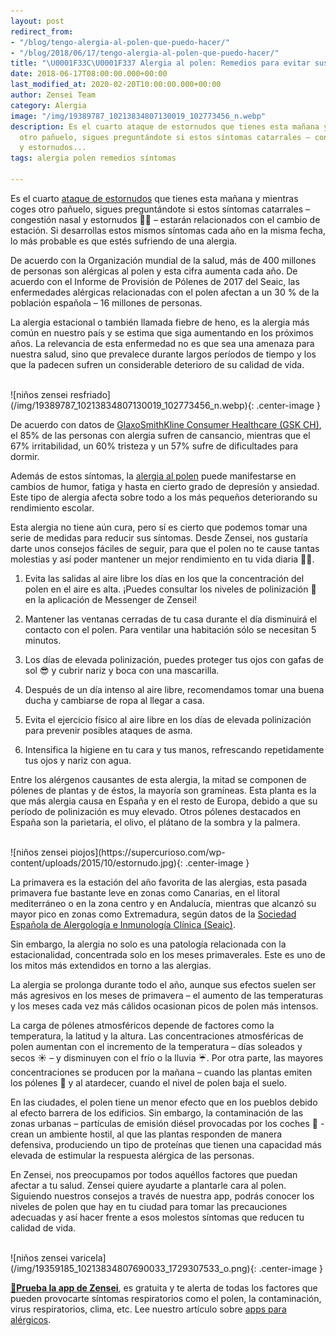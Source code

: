 ```yaml
---
layout: post
redirect_from:
- "/blog/tengo-alergia-al-polen-que-puedo-hacer/"
- "/blog/2018/06/17/tengo-alergia-al-polen-que-puedo-hacer/"
title: "\U0001F33C\U0001F337 Alergia al polen: Remedios para evitar sus síntomas"
date: 2018-06-17T08:00:00.000+00:00
last_modified_at: 2020-02-20T10:00:00.000+00:00
author: Zensei Team
category: Alergia
image: "/img/19389787_10213834807130019_102773456_n.webp"
description: Es el cuarto ataque de estornudos que tienes esta mañana y mientras coges
  otro pañuelo, sigues preguntándote si estos síntomas catarrales – congestión nasal
  y estornudos...
tags: alergia polen remedios síntomas

---
```

Es el cuarto [ataque de estornudos](https://es.wikipedia.org/wiki/Estornudo) que tienes esta mañana y mientras coges otro pañuelo, sigues preguntándote si estos síntomas catarrales – congestión nasal y estornudos  🤧😷 – estarán relacionados con el cambio de estación. Si desarrollas estos mismos síntomas cada año en la misma fecha, lo más probable es que estés sufriendo de una alergia.
 
De acuerdo con la Organización mundial de la salud, más de 400 millones de personas son alérgicas al polen y esta cifra aumenta cada año. De acuerdo con el Informe de Provisión de Pólenes de 2017 del Seaic, las enfermedades alérgicas relacionadas con el polen afectan a un 30 % de la población española – 16 millones de personas.
 
La alergia estacional o también llamada fiebre de heno, es la alergia más común en nuestro país y se estima que siga aumentando en los próximos años. La relevancia de esta enfermedad no es que sea una amenaza para nuestra salud, sino que prevalece durante largos períodos de tiempo y los que la padecen sufren un considerable deterioro de su calidad de vida.

<br>
![niños zensei resfriado](/img/19389787_10213834807130019_102773456_n.webp){: .center-image }
<br>

De acuerdo con datos de [GlaxoSmithKline Consumer Healthcare (GSK CH)](http://gsk.com/?gclid=CjwKEAjwj6PKBRCAy9-07PeTtGgSJAC1P9xGtM_ptkNAam8vUWHAmNfDKLNJ1NWj0kp-5OXy6mDd_xoC6D7w_wcB), el 85% de las personas con alergia sufren de cansancio, mientras que el 67% irritabilidad, un 60% tristeza y un 57% sufre de dificultades para dormir.
 
Además de estos síntomas, la [alergia al polen](http://www.alergias24.com/polen/) puede manifestarse en cambios de humor, fatiga y hasta en cierto grado de depresión y ansiedad. Este tipo de alergia afecta sobre todo a los más pequeños deteriorando su rendimiento escolar.
 
Esta alergia no tiene aún cura, pero sí es cierto que podemos tomar una serie de medidas para reducir sus síntomas.  Desde Zensei, nos gustaría darte unos consejos fáciles de seguir, para que el polen no te cause tantas molestias y así poder mantener un mejor rendimiento en tu vida diaria 💪😊. 
 
1. Evita las salidas al aire libre los días en los que la concentración del polen en el aire es alta. ¡Puedes consultar los niveles de polinización 🌼en la aplicación de Messenger de Zensei!

2. Mantener las ventanas cerradas de tu casa durante el día disminuirá el contacto con el polen. Para ventilar una habitación sólo se necesitan 5 minutos.

3. Los días de elevada polinización, puedes proteger tus ojos con gafas de sol 😎 y cubrir nariz y boca con una mascarilla.

4. Después de un día intenso al aire libre, recomendamos tomar una buena ducha y cambiarse de ropa al llegar a casa.

5. Evita el ejercicio físico al aire libre en los días de elevada polinización para prevenir posibles ataques de asma.

6. Intensifica la higiene en tu cara y tus manos, refrescando repetidamente tus ojos y nariz con agua.
 
Entre los alérgenos causantes de esta alergia, la mitad se componen de pólenes de plantas y de éstos, la mayoría son gramíneas.  Esta planta es la que más alergia causa en España y en el resto de Europa, debido a que su período de polinización es muy elevado. Otros pólenes destacados en España son la parietaria, el olivo, el plátano de la sombra y la palmera.

<br>
![niños zensei piojos](https://supercurioso.com/wp-content/uploads/2015/10/estornudo.jpg){: .center-image }
<br>

La primavera es la estación del año favorita de las alergias, esta pasada primavera fue bastante leve en zonas como Canarias, en el litoral mediterráneo o en la zona centro y en Andalucía, mientras que alcanzó su mayor pico en zonas como Extremadura, según datos de la [Sociedad Española de Alergología e Inmunología Clínica (Seaic)](http://www.seaic.org/).
 
Sin embargo, la alergia no solo es una patología relacionada con la estacionalidad, concentrada solo en los meses primaverales. Este es uno de los mitos más extendidos en torno a las alergias.  

La alergia se prolonga durante todo el año, aunque sus efectos suelen ser más agresivos en los meses de primavera – el aumento de las temperaturas y los meses cada vez más cálidos ocasionan picos de polen más intensos.
 
La carga de pólenes atmosféricos depende de factores como la temperatura, la latitud y la altura. Las concentraciones atmosféricas de polen aumentan con el incremento de la temperatura – días soleados y secos ☀️ – y disminuyen con el frío o la lluvia ☔. Por otra parte, las mayores concentraciones se producen por la mañana – cuando las plantas emiten los pólenes  🌼 y al atardecer, cuando el nivel de polen baja el suelo. 
 
En las ciudades, el polen tiene un menor efecto que en los pueblos debido al efecto barrera de los edificios. Sin embargo, la contaminación de las zonas urbanas – partículas de emisión diésel provocadas por los coches  🚗 - crean un ambiente hostil, al que las plantas responden de manera defensiva, produciendo un tipo de proteínas que tienen una capacidad más elevada de estimular la respuesta alérgica de las personas. 
 
En Zensei, nos preocupamos por todos aquéllos factores que puedan afectar a tu salud. Zensei quiere ayudarte a plantarle cara al polen. Siguiendo nuestros consejos a través de nuestra app, podrás conocer los niveles de polen que hay en tu ciudad para tomar las precauciones adecuadas y así hacer frente a esos molestos síntomas que reducen tu calidad de vida.  

<br>
![niños zensei varicela](/img/19359185_10213834807690033_1729307533_o.png){: .center-image }
<br>

**[📱Prueba la app de Zensei](https://zenseiapp.com)**, es gratuita y te alerta de todas los factores que pueden provocarte síntomas respiratorios como el polen, la contaminación, virus respiratorios, clima, etc. Lee nuestro artículo sobre [apps para alérgicos](https://zenseiapp.com/blog/apps-para-alergicos/).

